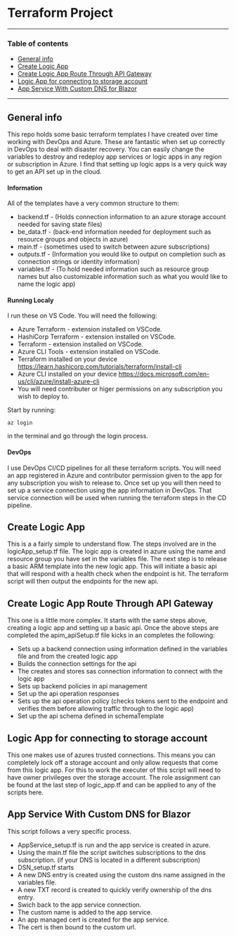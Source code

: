 # Terraform Project
---
### Table of contents
* [General info](#general-info)
* [Create Logic App](#create-logic-app)
* [Create Logic App Route Through API Gateway](#create-logic-app-route-through-api-gateway)
* [Logic App for connecting to storage account](#logic-app-for-connecting-to-storage-account)
* [App Service With Custom DNS for Blazor](#app-service-with-custom-dns-for-blazor)
---
## General info
This repo holds some basic terraform templates I have created over time working with DevOps and Azure. These are fantastic when set up correctly in DevOps to deal with disaster recovery. You can easily change the variables to destroy and redeploy app services or logic apps in any region or subscription in Azure. I find that setting up logic apps is a very quick way to get an API set up in the cloud.

#### Information
All of the templates have a very common structure to them:
* backend.tf - (Holds connection information to an azure storage account needed for saving state files)
* be_data.tf - (back-end information needed for deployment such as resource groups and objects in azure)
* main.tf - (sometimes used to switch between azure subscriptions)
* outputs.tf - (Information you would like to output on completion such as connection strings or identity information)
* variables.tf - (To hold needed information such as resource group names but also customizable information such as what you would like to name the logic app)

#### Running Localy
I run these on VS Code. You will need the following:
* Azure Terraform - extension installed on VSCode.
* HashiCorp Terraform - extension installed on VSCode.
* Terraform - extension installed on VSCode.
* Azure CLI Tools - extension installed on VSCode.
* Terraform installed on your device https://learn.hashicorp.com/tutorials/terraform/install-cli
* Azure CLI installed on your device https://docs.microsoft.com/en-us/cli/azure/install-azure-cli
* You will need contributer or higer permissions on any subscription you wish to deploy to.

Start by running:
```
az login
```
in the terminal and go through the login process.


#### DevOps
I use DevOps CI/CD pipelines for all these terraform scripts. You will need an app registered in Azure and contributor permission given to the app for any subscription you wish to release to. Once set up you will then need to set up a service connection using the app information in DevOps. That service connection will be used when running the terraform steps in the CD pipeline.


## Create Logic App
This is a a fairly simple to understand flow. The steps involved are in the logicApp_setup.tf file. The logic app is created in azure using the name and resource group you have set in the variables file. The next step is to release a basic ARM template into the new logic app. This will initiate a basic api that will respond with a health check when the endpoint is hit.
The terraform script will then output the endpoints for the new api. 

## Create Logic App Route Through API Gateway
This one is a little more complex. It starts with the same steps above, creating a logic app and setting up a basic api. 
Once the above steps are completed the apim_apiSetup.tf file kicks in an completes the following:
* Sets up a backend connection using information defined in the variables file and from the created logic app
* Builds the connection settings for the api
* The creates and stores sas connection information to connect with the logic app
* Sets up backend policies in api management
* Set up the api operation responses
* Sets up the api operation policy (checks tokens sent to the endpoint and verifies them before allowing traffic through to the logic app)
* Set up the api schema defined in schemaTemplate

## Logic App for connecting to storage account
This one makes use of azures trusted connections. This means you can completely lock off a storage account and only allow requests that come from this logic app.
For this to work the executer of this script will need to have owner privileges over the storage account. The role assignment can be found at the last step of logic_app.tf and can be applied to any of the scripts here.

## App Service With Custom DNS for Blazor
This script follows a very specific process.
* AppService_setup.tf is run and the app service is created in azure.
* Using the main.tf file the script switches subscriptions to the dns subscription. (if your DNS is located in a different subscription)
* DSN_setup.tf starts
* A new DNS entry is created using the custom dns name assigned in the variables file.
* A new TXT record is created to quickly verify ownership of the dns entry.
* Swich back to the app service connection.
* The custom name is added to the app service.
* An app managed cert is created for the app service.
* The cert is then bound to the custom url.

